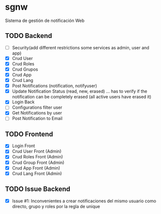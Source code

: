 # sgnw

Sistema de gestión de notificación Web

## TODO Backend

- [ ] Security(add different restrictions some services as admin, user and app)
- [x] Crud User
- [x] Crud Roles
- [x] Crud Grupos
- [x] Crud App
- [x] Crud Lang
- [x] Post Notifications (notification, notifyuser)
- [x] Update Notification Status (read, new, erased) ... has to verify if the notification can be completely erased (all active users have erased it)
- [x] Login Back
- [ ] Configurations filter user
- [x] Get Notifications by user
- [ ] Post Notification to Email

## TODO Frontend

- [x] Login Front
- [x] Crud User Front (Admin)
- [x] Crud Roles Front (Admin)
- [x] Crud Group Front (Admin)
- [x] Crud App Front (Admin)
- [x] Crud Lang Front (Admin)

## TODO Issue Backend

- [x] Issue #1: Inconvenientes a crear notificaciones del mismo usuario como directo, grupo y roles por la regla de unique
